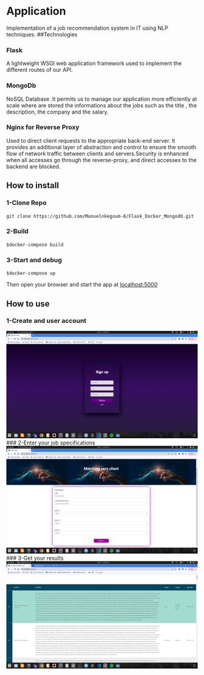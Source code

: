 # Application 
Implementation of a job recommendation system in IT using NLP techniques.
##Technologies
### Flask 
A lightweight WSGI web application framework used to implement the different routes of our API.
### MongoDb
NoSQL Database .It permits us to manage our application more efficiently at scale where are stored the informations about the jobs such as the title , the description, the company and the salary.

### Nginx for Reverse Proxy
Used to direct client requests to the appropriate back-end server. It provides an additional layer of abstraction and control to ensure the smooth flow of network traffic between clients and servers.Security is enhanced when all accesses go through the reverse-proxy, and direct accesses to the backend are blocked.


## How to install
### 1-Clone Repo
```shell
git clone https://github.com/Manuelnkegoum-8/Flask_Docker_Mongodb.git
```
### 2-Build
```shell
$docker-compose build
```
### 3-Start and debug
```shell
$docker-compose up
```
Then open your browser and start the app at [localhost:5000]()
## How to use
### 1-Create and user account
<img src='./static/signup.png'>
### 2-Enter your job specifications
<img src='./static/login.png'>
### 3-Get your results
<img src='./static/pred.png'>
<img src=>

